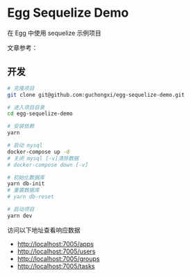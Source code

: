 # Egg Sequelize Demo

在 Egg 中使用 sequelize 示例项目

文章参考：

## 开发

```bash
# 克隆项目
git clone git@github.com:guchongxi/egg-sequelize-demo.git

# 进入项目目录
cd egg-sequelize-demo

# 安装依赖
yarn

# 启动 mysql
docker-compose up -d
# 关闭 mysql [-v]清除数据
# docker-compose down [-v]

# 初始化数据库
yarn db-init
# 重置数据库
# yarn db-reset

# 启动项目
yarn dev
```

访问以下地址查看响应数据

- [http://localhost:7005/apps](http://localhost:7005/apps)
- [http://localhost:7005/users](http://localhost:7005/users)
- [http://localhost:7005/groups](http://localhost:7005/groups)
- [http://localhost:7005/tasks](http://localhost:7005/tasks)
